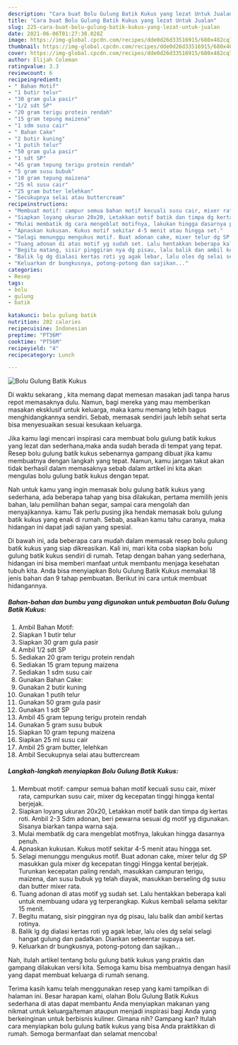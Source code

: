 ```yaml
---
description: "Cara buat Bolu Gulung Batik Kukus yang lezat Untuk Jualan"
title: "Cara buat Bolu Gulung Batik Kukus yang lezat Untuk Jualan"
slug: 225-cara-buat-bolu-gulung-batik-kukus-yang-lezat-untuk-jualan
date: 2021-06-06T01:27:38.028Z
image: https://img-global.cpcdn.com/recipes/dde0d26d33516915/680x482cq70/bolu-gulung-batik-kukus-foto-resep-utama.jpg
thumbnail: https://img-global.cpcdn.com/recipes/dde0d26d33516915/680x482cq70/bolu-gulung-batik-kukus-foto-resep-utama.jpg
cover: https://img-global.cpcdn.com/recipes/dde0d26d33516915/680x482cq70/bolu-gulung-batik-kukus-foto-resep-utama.jpg
author: Elijah Coleman
ratingvalue: 3.3
reviewcount: 6
recipeingredient:
- " Bahan Motif"
- "1 butir telur"
- "30 gram gula pasir"
- "1/2 sdt SP"
- "20 gram terigu protein rendah"
- "15 gram tepung maizena"
- "1 sdm susu cair"
- " Bahan Cake"
- "2 butir kuning"
- "1 putih telur"
- "50 gram gula pasir"
- "1 sdt SP"
- "45 gram tepung terigu protein rendah"
- "5 gram susu bubuk"
- "10 gram tepung maizena"
- "25 ml susu cair"
- "25 gram butter lelehkan"
- "Secukupnya selai atau buttercream"
recipeinstructions:
- "Membuat motif: campur semua bahan motif kecuali susu cair, mixer rata, campurkan susu cair, mixer dg kecepatan tinggi hingga kental berjejak."
- "Siapkan loyang ukuran 20x20, Letakkan motif batik dan timpa dg kertas roti. Ambil 2-3 Sdm adonan, beri pewarna sesuai dg motif yg digunakan. Sisanya biarkan tanpa warna saja."
- "Mulai membatik dg cara mengeblat motifnya, lakukan hingga dasarnya penuh."
- "Apnaskan kukusan. Kukus motif sekitar 4-5 menit atau hingga set."
- "Selagi menunggu mengukus motif. Buat adonan cake, mixer telur dg SP masukkan gula mixer dg kecepatan tinggi Hingga kental berjejak. Turunkan kecepatan paling rendah, masukkan campuran terigu, maizena, dan susu bubuk yg telah diayak, masukkan berseling dg susu dan butter mixer rata."
- "Tuang adonan di atas motif yg sudah set. Lalu hentakkan beberapa kali untuk membuang udara yg terperangkap. Kukus kembali selama sekitar 15 menit."
- "Begitu matang, sisir pinggiran nya dg pisau, lalu balik dan ambil kertas rotinya."
- "Balik lg dg dialasi kertas roti yg agak lebar, lalu oles dg selai selagi hangat gulung dan padatkan. Diankan sebeentar supaya set."
- "Keluarkan dr bungkusnya, potong-potong dan sajikan..."
categories:
- Resep
tags:
- bolu
- gulung
- batik

katakunci: bolu gulung batik 
nutrition: 202 calories
recipecuisine: Indonesian
preptime: "PT36M"
cooktime: "PT56M"
recipeyield: "4"
recipecategory: Lunch

---
```



![Bolu Gulung Batik Kukus](https://img-global.cpcdn.com/recipes/dde0d26d33516915/680x482cq70/bolu-gulung-batik-kukus-foto-resep-utama.jpg)

Di waktu  sekarang , kita memang dapat memesan masakan jadi tanpa harus repot memasaknya dulu. Namun, bagi mereka yang mau memberikan masakan eksklusif untuk keluarga, maka kamu memang lebih bagus menghidangkannya sendiri. Sebab, memasak sendiri jauh lebih sehat serta bisa menyesuaikan sesuai kesukaan keluarga.

Jika kamu lagi mencari inspirasi cara membuat bolu gulung batik kukus yang lezat dan sederhana,maka anda sudah berada di tempat yang tepat. Resep bolu gulung batik kukus  sebenarnya gampang dibuat jika kamu membuatnya dengan langkah yang tepat. Namun, kamu jangan takut akan tidak berhasil dalam memasaknya 
sebab dalam artikel ini kita akan mengulas bolu gulung batik kukus dengan tepat.  



Nah untuk kamu yang ingin memasak bolu gulung batik kukus yang sederhana, ada beberapa tahap yang bisa dilakukan, pertama memilih jenis bahan, lalu pemilihan bahan segar, sampai cara mengolah dan menyajikannya. kamu Tak perlu pusing jika hendak memasak bolu gulung batik kukus yang enak di rumah. Sebab, asalkan kamu  tahu caranya, maka hidangan ini dapat jadi sajian yang spesial.

Di bawah ini, ada beberapa cara mudah dalam memasak resep bolu gulung batik kukus yang siap dikreasikan. Kali ini, mari kita coba siapkan bolu gulung batik kukus sendiri di rumah. Tetap dengan bahan yang sederhana, hidangan ini bisa memberi manfaat untuk membantu menjaga kesehatan tubuh kita. Anda bisa menyiapkan Bolu Gulung Batik Kukus memakai 18 jenis bahan dan 9 tahap pembuatan. Berikut ini cara untuk membuat hidangannya.

<!--inarticleads1-->

##### Bahan-bahan dan bumbu yang digunakan untuk pembuatan Bolu Gulung Batik Kukus:

1. Ambil  Bahan Motif:
1. Siapkan 1 butir telur
1. Siapkan 30 gram gula pasir
1. Ambil 1/2 sdt SP
1. Sediakan 20 gram terigu protein rendah
1. Sediakan 15 gram tepung maizena
1. Sediakan 1 sdm susu cair
1. Gunakan  Bahan Cake:
1. Gunakan 2 butir kuning
1. Gunakan 1 putih telur
1. Gunakan 50 gram gula pasir
1. Gunakan 1 sdt SP
1. Ambil 45 gram tepung terigu protein rendah
1. Gunakan 5 gram susu bubuk
1. Siapkan 10 gram tepung maizena
1. Siapkan 25 ml susu cair
1. Ambil 25 gram butter, lelehkan
1. Ambil Secukupnya selai atau buttercream




<!--inarticleads2-->

##### Langkah-langkah menyiapkan Bolu Gulung Batik Kukus:

1. Membuat motif: campur semua bahan motif kecuali susu cair, mixer rata, campurkan susu cair, mixer dg kecepatan tinggi hingga kental berjejak.
1. Siapkan loyang ukuran 20x20, Letakkan motif batik dan timpa dg kertas roti. Ambil 2-3 Sdm adonan, beri pewarna sesuai dg motif yg digunakan. Sisanya biarkan tanpa warna saja.
1. Mulai membatik dg cara mengeblat motifnya, lakukan hingga dasarnya penuh.
1. Apnaskan kukusan. Kukus motif sekitar 4-5 menit atau hingga set.
1. Selagi menunggu mengukus motif. Buat adonan cake, mixer telur dg SP masukkan gula mixer dg kecepatan tinggi Hingga kental berjejak. Turunkan kecepatan paling rendah, masukkan campuran terigu, maizena, dan susu bubuk yg telah diayak, masukkan berseling dg susu dan butter mixer rata.
1. Tuang adonan di atas motif yg sudah set. Lalu hentakkan beberapa kali untuk membuang udara yg terperangkap. Kukus kembali selama sekitar 15 menit.
1. Begitu matang, sisir pinggiran nya dg pisau, lalu balik dan ambil kertas rotinya.
1. Balik lg dg dialasi kertas roti yg agak lebar, lalu oles dg selai selagi hangat gulung dan padatkan. Diankan sebeentar supaya set.
1. Keluarkan dr bungkusnya, potong-potong dan sajikan...




Nah, itulah artikel tentang  bolu gulung batik kukus  yang praktis dan gampang dilakukan versi kita. Semoga kamu bisa membuatnya dengan hasil yang dapat membuat keluarga di rumah senang. 

Terima kasih kamu telah menggunakan resep yang kami tampilkan di halaman ini. Besar harapan kami, olahan  Bolu Gulung Batik Kukus sederhana di atas dapat membantu Anda menyiapkan makanan yang nikmat untuk keluarga/teman ataupun menjadi inspirasi bagi Anda yang berkeinginan untuk berbisnis kuliner. Gimana nih? Gampang kan? Itulah cara menyiapkan bolu gulung batik kukus yang bisa Anda praktikkan di rumah. Semoga bermanfaat dan selamat mencoba!

